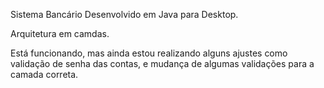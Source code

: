 Sistema Bancário Desenvolvido em Java para Desktop.

Arquitetura em camdas.

Está funcionando, mas ainda estou realizando alguns ajustes como validação de senha das contas, e mudança de algumas validações para a camada correta.
